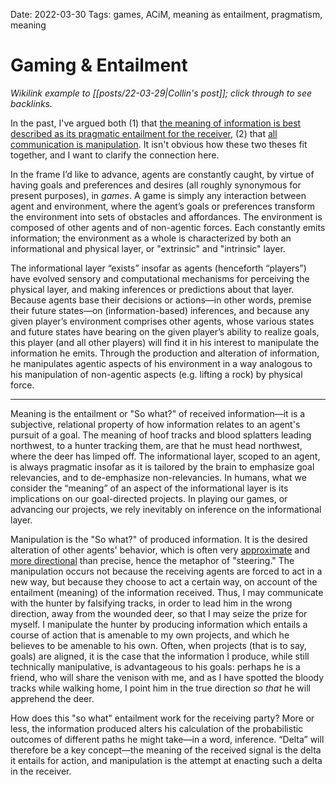 Date: 2022-03-30
Tags: games, ACiM, meaning as entailment, pragmatism, meaning

# Gaming & Entailment

_Wikilink example to [[posts/22-03-29|Collin's post]]; click through to see backlinks._

In the past, I've argued both (1) that [the meaning of information is best described as its pragmatic entailment for the receiver](https://letter.wiki/conversation/1194), (2) that [all communication is manipulation](https://suspendedreason.com/tag/all-communication-is-manipulation/). It isn't obvious how these two theses fit together, and I want to clarify the connection here.

In the frame I’d like to advance, agents are constantly caught, by virtue of having goals and preferences and desires (all roughly synonymous for present purposes), in *games*. A game is simply any interaction between agent and environment, where the agent’s goals or preferences transform the environment into sets of obstacles and affordances. The environment is composed of other agents and of non-agentic forces. Each constantly emits information; the environment as a whole is characterized by both an informational and physical layer, or "extrinsic" and "intrinsic" layer. 

The informational layer “exists” insofar as agents (henceforth “players”) have evolved sensory and computational mechanisms for perceiving the physical layer, and making inferences or predictions about that layer. Because agents base their decisions or actions—in other words, premise their future states—on (information-based) inferences, and because any given player’s environment comprises other agents, whose various states and future states have bearing on the given player’s ability to realize goals, this player (and all other players) will find it in his interest to manipulate the information he emits. Through the production and alteration of information, he manipulates agentic aspects of his environment in a way analogous to his manipulation of non-agentic aspects (e.g. lifting a rock) by physical force.

<hr>

Meaning is the entailment or "So what?" of received information—it is a subjective, relational property of how information relates to an agent's pursuit of a goal. The meaning of hoof tracks and blood splatters leading northwest, to a hunter tracking them, are that he must head northwest, where the deer has limped off. The informational layer, scoped to an agent, is always pragmatic insofar as it is tailored by the brain to emphasize goal relevancies, and to de-emphasize non-relevancies. In humans, what we consider the “meaning” of an aspect of the informational layer is its implications on our goal-directed projects. In playing our games, or advancing our projects, we rely inevitably on inference on the informational layer.

Manipulation is the "So what?" of produced information. It is the desired alteration of other agents' behavior, which is often very [approximate](https://suspendedreason.com/2021/12/31/linguistic-fit/) and [more directional](https://suspendedreason.com/2022/01/17/acim-is-a-natural-extension-of-cybernetic-theory/) than precise, hence the metaphor of "steering." The manipulation occurs not because the receiving agents are forced to act in a new way, but because they choose to act a certain way, on account of the entailment (meaning) of the information received. Thus, I may communicate with the hunter by falsifying tracks, in order to lead him in the wrong direction, away from the wounded deer, so that I may seize the prize for myself. I manipulate the hunter by producing information which entails a course of action that is amenable to my own projects, and which he believes to be amenable to his own. Often, when projects (that is to say, goals) are aligned, it is the case that the information I produce, while still technically manipulative, is advantageous to his goals: perhaps he is a friend, who will share the venison with me, and as I have spotted the bloody tracks while walking home,  I point him in the true direction *so that* he will apprehend the deer. 

How does this "so what" entailment work for the receiving party? More or less, the information produced alters his calculation of the probabilistic outcomes of different paths he might take—in a word, inference. “Delta” will therefore be a key concept—the meaning of the received signal is the delta it entails for action, and manipulation is the attempt at enacting such a delta in the receiver.